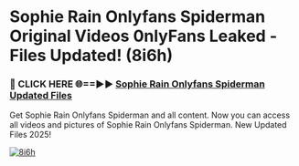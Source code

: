 # Sophie Rain Onlyfans Spiderman Original Videos 0nlyFans Leaked - Files Updated! (8i6h)

<h3>🔴 CLICK HERE 🌐==►► <a href="https://tinyurl.com/ms9xzufz" rel="nofollow">Sophie Rain Onlyfans Spiderman Updated Files</a></h3>

Get Sophie Rain Onlyfans Spiderman and all content. Now you can access all videos and pictures of Sophie Rain Onlyfans Spiderman. New Updated Files 2025!

[![8i6h](https://i.imgur.com/ppqm5kG.gif)](https://tinyurl.com/ms9xzufz)
